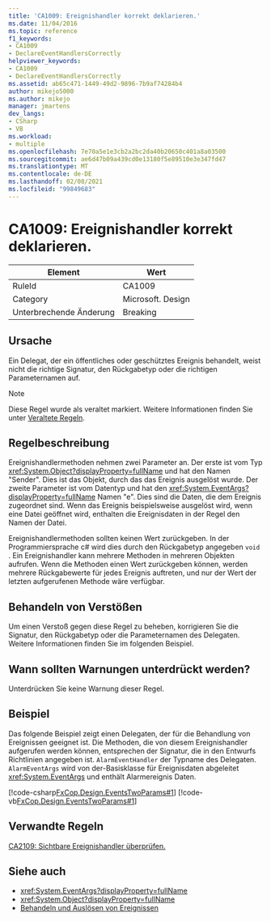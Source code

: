 ```yaml
---
title: 'CA1009: Ereignishandler korrekt deklarieren.'
ms.date: 11/04/2016
ms.topic: reference
f1_keywords:
- CA1009
- DeclareEventHandlersCorrectly
helpviewer_keywords:
- CA1009
- DeclareEventHandlersCorrectly
ms.assetid: ab65c471-1449-49d2-9896-7b9af74284b4
author: mikejo5000
ms.author: mikejo
manager: jmartens
dev_langs:
- CSharp
- VB
ms.workload:
- multiple
ms.openlocfilehash: 7e70a5e1e3cb2a2bc2da40b20650c401a8a03500
ms.sourcegitcommit: ae6d47b09a439cd0e13180f5e89510e3e347fd47
ms.translationtype: MT
ms.contentlocale: de-DE
ms.lasthandoff: 02/08/2021
ms.locfileid: "99849683"
---
```

# <a name="ca1009-declare-event-handlers-correctly"></a>CA1009: Ereignishandler korrekt deklarieren.

|Element|Wert|
|-|-|
|RuleId|CA1009|
|Category|Microsoft. Design|
|Unterbrechende Änderung|Breaking|

## <a name="cause"></a>Ursache
Ein Delegat, der ein öffentliches oder geschütztes Ereignis behandelt, weist nicht die richtige Signatur, den Rückgabetyp oder die richtigen Parameternamen auf.

> [!NOTE]
> Diese Regel wurde als veraltet markiert. Weitere Informationen finden Sie unter [Veraltete Regeln](fxcop-unported-deprecated-rules.md).

## <a name="rule-description"></a>Regelbeschreibung
Ereignishandlermethoden nehmen zwei Parameter an. Der erste ist vom Typ <xref:System.Object?displayProperty=fullName> und hat den Namen "Sender". Dies ist das Objekt, durch das das Ereignis ausgelöst wurde. Der zweite Parameter ist vom Datentyp und hat den <xref:System.EventArgs?displayProperty=fullName> Namen "e". Dies sind die Daten, die dem Ereignis zugeordnet sind. Wenn das Ereignis beispielsweise ausgelöst wird, wenn eine Datei geöffnet wird, enthalten die Ereignisdaten in der Regel den Namen der Datei.

Ereignishandlermethoden sollten keinen Wert zurückgeben. In der Programmiersprache c# wird dies durch den Rückgabetyp angegeben `void` . Ein Ereignishandler kann mehrere Methoden in mehreren Objekten aufrufen. Wenn die Methoden einen Wert zurückgeben können, werden mehrere Rückgabewerte für jedes Ereignis auftreten, und nur der Wert der letzten aufgerufenen Methode wäre verfügbar.

## <a name="how-to-fix-violations"></a>Behandeln von Verstößen
Um einen Verstoß gegen diese Regel zu beheben, korrigieren Sie die Signatur, den Rückgabetyp oder die Parameternamen des Delegaten. Weitere Informationen finden Sie im folgenden Beispiel.

## <a name="when-to-suppress-warnings"></a>Wann sollten Warnungen unterdrückt werden?
Unterdrücken Sie keine Warnung dieser Regel.

## <a name="example"></a>Beispiel
Das folgende Beispiel zeigt einen Delegaten, der für die Behandlung von Ereignissen geeignet ist. Die Methoden, die von diesem Ereignishandler aufgerufen werden können, entsprechen der Signatur, die in den Entwurfs Richtlinien angegeben ist. `AlarmEventHandler` der Typname des Delegaten. `AlarmEventArgs` wird von der-Basisklasse für Ereignisdaten abgeleitet <xref:System.EventArgs> und enthält Alarmereignis Daten.

[!code-csharp[FxCop.Design.EventsTwoParams#1](../code-quality/codesnippet/CSharp/ca1009-declare-event-handlers-correctly_1.cs)]
[!code-vb[FxCop.Design.EventsTwoParams#1](../code-quality/codesnippet/VisualBasic/ca1009-declare-event-handlers-correctly_1.vb)]

## <a name="related-rules"></a>Verwandte Regeln
[CA2109: Sichtbare Ereignishandler überprüfen.](/dotnet/fundamentals/code-analysis/quality-rules/ca2109)

## <a name="see-also"></a>Siehe auch

- <xref:System.EventArgs?displayProperty=fullName>
- <xref:System.Object?displayProperty=fullName>
- [Behandeln und Auslösen von Ereignissen](/dotnet/standard/events/index)
